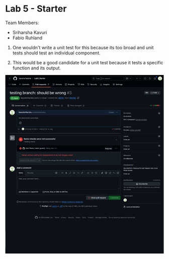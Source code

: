 # Lab 5 - Starter

Team Members:
- Sriharsha Kavuri
- Fabio Ruhland

1. One wouldn't write a unit test for this because its too broad and unit tests should test an individual component.

2. This would be a good candidate for a unit test because it tests a specific function and its output.

![alt text](myError.png)